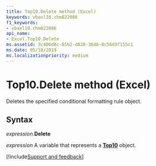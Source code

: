 ```yaml
---
title: Top10.Delete method (Excel)
keywords: vbaxl10.chm822086
f1_keywords:
- vbaxl10.chm822086
api_name:
- Excel.Top10.Delete
ms.assetid: 3c406d8c-85b2-d820-3646-8c5649f155c1
ms.date: 05/18/2019
ms.localizationpriority: medium
---
```



# Top10.Delete method (Excel)

Deletes the specified conditional formatting rule object.


## Syntax

_expression_.**Delete**

_expression_ A variable that represents a **[Top10](Excel.Top10.md)** object.




[!include[Support and feedback](~/includes/feedback-boilerplate.md)]
